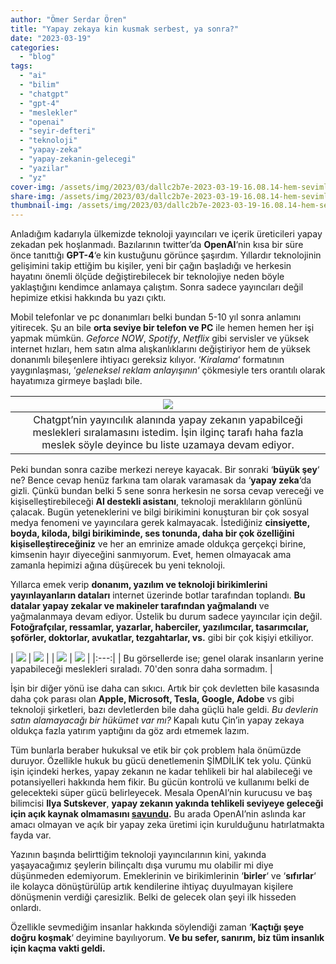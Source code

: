 ```yaml
---
author: "Ömer Serdar Ören"
title: "Yapay zekaya kin kusmak serbest, ya sonra?"
date: "2023-03-19"
categories: 
  - "blog"
tags: 
  - "ai"
  - "bilim"
  - "chatgpt"
  - "gpt-4"
  - "meslekler"
  - "openai"
  - "seyir-defteri"
  - "teknoloji"
  - "yapay-zeka"
  - "yapay-zekanin-gelecegi"
  - "yazilar"
  - "yz"
cover-img: /assets/img/2023/03/dallc2b7e-2023-03-19-16.08.14-hem-sevimli-hem-de-dusmanca-bakan-yapay-zekaya-sahip-robot-dijital-sanat.png
share-img: /assets/img/2023/03/dallc2b7e-2023-03-19-16.08.14-hem-sevimli-hem-de-dusmanca-bakan-yapay-zekaya-sahip-robot-dijital-sanat.png
thumbnail-img: /assets/img/2023/03/dallc2b7e-2023-03-19-16.08.14-hem-sevimli-hem-de-dusmanca-bakan-yapay-zekaya-sahip-robot-dijital-sanat.png
---
```


Anladığım kadarıyla ülkemizde teknoloji yayıncıları ve içerik üreticileri yapay zekadan pek hoşlanmadı. Bazılarının twitter’da **OpenAI**‘nin kısa bir süre önce tanıttığı **GPT-4**‘e kin kustuğunu görünce şaşırdım. Yıllardır teknolojinin gelişimini takip ettiğim bu kişiler, yeni bir çağın başladığı ve herkesin hayatını önemli ölçüde değiştirebilecek bir teknolojiye neden böyle yaklaştığını kendimce anlamaya çalıştım. Sonra sadece yayıncıları değil hepimize etkisi hakkında bu yazı çıktı.

Mobil telefonlar ve pc donanımları belki bundan 5-10 yıl sonra anlamını yitirecek. Şu an bile **orta seviye bir telefon ve PC** ile hemen hemen her işi yapmak mümkün. _Geforce NOW_, _Spotify_, _Netflix_ gibi servisler ve yüksek internet hızları, hem satın alma alışkanlıklarını değiştiriyor hem de yüksek donanımlı bileşenlere ihtiyacı gereksiz kılıyor. ‘_Kiralama_‘ formatının yaygınlaşması, ‘_geleneksel reklam anlayışının_‘ çökmesiyle ters orantılı olarak hayatımıza girmeye başladı bile.


| ![](/assets/img/2023/03/openai-chatgpt-gpt4-yapayzeka-meslekleri-ekranresmi-2023-03-19-15.38.09-1024x962-1.png) |
|:--:|
| Chatgpt’nin yayıncılık alanında yapay zekanın yapabilceği meslekleri sıralamasını istedim. İşin ilginç tarafı haha fazla meslek söyle deyince bu liste uzamaya devam ediyor. |


Peki bundan sonra cazibe merkezi nereye kayacak. Bir sonraki ‘**büyük şey**‘ ne? Bence cevap henüz farkına tam olarak varamasak da ‘**yapay zeka**‘da gizli. Çünkü bundan belki 5 sene sonra herkesin ne sorsa cevap vereceği ve kişiselleştirebileceği **AI destekli asistanı**, teknoloji meraklıların gönlünü çalacak. Bugün yeteneklerini ve bilgi birikimini konuşturan bir çok sosyal medya fenomeni ve yayıncılara gerek kalmayacak. İstediğiniz **cinsiyette, boyda, kiloda, bilgi birikiminde, ses tonunda, daha bir çok özelliğini kişiselleştireceğiniz** ve her an emrinize amade oldukça gerçekçi birine, kimsenin hayır diyeceğini sanmıyorum. Evet, hemen olmayacak ama zamanla hepimizi ağına düşürecek bu yeni teknoloji.

Yıllarca emek verip **donanım, yazılım ve teknoloji birikimlerini yayınlayanların dataları** internet üzerinde botlar tarafından toplandı. **Bu datalar yapay zekalar ve makineler tarafından yağmalandı** ve yağmalanmaya devam ediyor. Üstelik bu durum sadece yayıncılar için değil. **Fotoğrafçılar, ressamlar, yazarlar, haberciler, yazılımcılar, tasarımcılar, şoförler, doktorlar, avukatlar, tezgahtarlar, vs.** gibi bir çok kişiyi etkiliyor.

| ![](/assets/img/2023/03/openai-chatgpt-gpt4-yapayzeka-meslekleri-ekranresmi-2023-03-18-11.57.04-1024x985-1.png) | ![](/assets/img/2023/03/openai-chatgpt-gpt4-yapayzeka-meslekleri-ekranresmi-2023-03-18-11.57.59-1024x735-1.png) |
| ![](/assets/img/2023/03/openai-chatgpt-gpt4-yapayzeka-meslekleri-ekranresmi-2023-03-18-12.01.39-1007x1024-1.png) | ![](/assets/img/2023/03/openai-chatgpt-gpt4-yapayzeka-meslekleri-ekranresmi-2023-03-18-12.01.52-1024x938-1.png) |
|:---:|
| Bu görsellerde ise; genel olarak insanların yerine yapabileceği meslekleri sıraladı. 70'den sonra daha sormadım. |


İşin bir diğer yönü ise daha can sıkıcı. Artık bir çok devletten bile kasasında daha çok parası olan **Apple, Microsoft, Tesla, Google, Adobe** vs gibi teknoloji şirketleri, bazı devletlerden bile daha güçlü hale geldi. _Bu devlerin satın alamayacağı bir hükümet var mı?_ Kapalı kutu Çin’in yapay zekaya oldukça fazla yatırım yaptığını da göz ardı etmemek lazım.

Tüm bunlarla beraber hukuksal ve etik bir çok problem hala önümüzde duruyor. Özellikle hukuk bu gücü denetlemenin ŞİMDİLİK tek yolu. Çünkü işin içindeki herkes, yapay zekanın ne kadar tehlikeli bir hal alabileceği ve potansiyelleri hakkında hem fikir. Bu gücün kontrolü ve kullanımı belki de gelecekteki süper gücü belirleyecek. Mesala OpenAI’nin kurucusu ve baş bilimcisi **Ilya Sutskever**, **yapay zekanın yakında tehlikeli seviyeye geleceği için açık kaynak olmamasını [savundu](https://www.theverge.com/2023/3/15/23640180/openai-gpt-4-launch-closed-research-ilya-sutskever-interview).** Bu arada OpenAI’nin aslında kar amacı olmayan ve açık bir yapay zeka üretimi için kurulduğunu hatırlatmakta fayda var.

Yazının başında belirttiğim teknoloji yayıncılarının kini, yakında yaşayacağımız şeylerin bilinçaltı dışa vurumu mu olabilir mi diye düşünmeden edemiyorum. Emeklerinin ve birikimlerinin ‘**birler**‘ ve ‘**sıfırlar**‘ ile kolayca dönüştürülüp artık kendilerine ihtiyaç duyulmayan kişilere dönüşmenin verdiği çaresizlik. Belki de gelecek olan şeyi ilk hisseden onlardı.

Özellikle sevmediğim insanlar hakkında söylendiği zaman ‘**Kaçtığı şeye doğru koşmak**‘ deyimine bayılıyorum. **Ve bu sefer, sanırım, biz tüm insanlık için kaçma vakti geldi.**